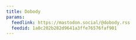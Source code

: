 ```yaml
---
title: Dobody
params:
  feedlink: https://mastodon.social/@dobody.rss
  feedid: 1a0c202b282d9641a3ffe76576faf901
---
```

